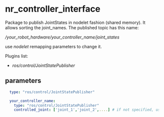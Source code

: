 # nr_controller_interface #

Package to publish JointStates in nodelet fashion (shared memory). It allows sorting the joint_names.
The published topic has this name:

_/your_robot_hardware/your_controller_name/joint_states_

use _nodelet_ remapping parameters to change it.

Plugins list:

- *ros/control/JointStatePublisher*

## parameters ##

```yaml
  type: "ros/control/JointStatePublisher"

  your_controller_name:
    type: "ros/control/JointStatePublisher"
    controlled_joint: ['joint_1','joint_2',....] # if not specified, use all joints
```
